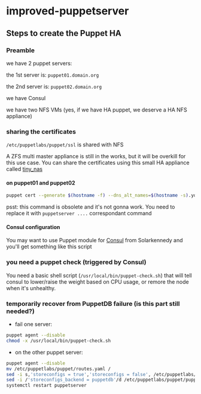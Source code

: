 # improved-puppetserver

## Steps to create the Puppet HA

### Preamble

we have 2 puppet servers:

the 1st server is: `puppet01.domain.org`

the 2nd server is: `puppet02.domain.org`

we have Consul

we have two NFS VMs (yes, if we have HA puppet, we deserve a HA NFS appliance)

### sharing the certificates

`/etc/puppetlabs/puppet/ssl` is shared with NFS

A ZFS multi master appliance is still in the works, but it will be overkill for this use case.
You can share the certificates using this small HA appliance called [tiny_nas](https://forge.puppet.com/maxadamo/tiny_nas) 

#### on puppet01 and puppet02

```bash
puppet cert --generate $(hostname -f) --dns_alt_names=$(hostname -s).your.consul.node.domain
```

psst: this command is obsolete and it's not gonna work. You need to replace it with `puppetserver ....` correspondant command

#### Consul configuration

You may want to use Puppet module for [Consul](https://forge.puppet.com/KyleAnderson/consul) from Solarkennedy
and you'll get something like this script

### you need a puppet check (triggered by Consul)

You need a basic shell script (`/usr/local/bin/puppet-check.sh`) that will tell consul to lower/raise the weight based on CPU usage, or remore the node when it's unhealthy.

### temporarily recover from PuppetDB failure (is this part still needed?)

- fail one server:

```bash
puppet agent --disable
chmod -x /usr/local/bin/puppet-check.sh
```

- on the other puppet server:

```bash
puppet agent --disable
mv /etc/puppetlabs/puppet/routes.yaml /
sed -i s,'storeconfigs = true','storeconfigs = false', /etc/puppetlabs/puppet/puppet.conf
sed -i /'storeconfigs_backend = puppetdb'/d /etc/puppetlabs/puppet/puppet.conf
systemctl restart puppetserver
```
